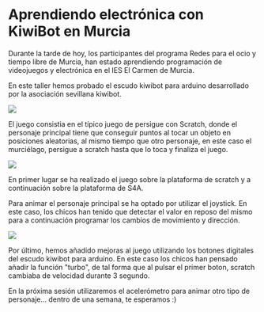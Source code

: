 # Aprendiendo electrónica con KiwiBot en Murcia

Durante la tarde de hoy, los participantes del programa Redes para el ocio y tiempo libre de Murcia, han estado aprendiendo programación de videojuegos y electrónica en el IES El Carmen de Murcia.

En este taller hemos probado el escudo kiwibot para arduino desarrollado por la asociación sevillana kiwibot.

![](1.png)

El juego consistia en el típico juego de persigue con Scratch, donde el personaje principal tiene que conseguir puntos al tocar un objeto en posiciones aleatorias, al mismo tiempo que otro personaje, en este caso el murciélago, persigue a scratch hasta que lo toca y finaliza el juego.

![](2.png)

En primer lugar se ha realizado el juego sobre la plataforma de scratch y a continuación sobre la plataforma de S4A.

Para animar el personaje principal se ha optado por utilizar el joystick. En este caso, los chicos han tenido que detectar el valor en reposo del mismo para a continuación programar los cambios de movimiento y dirección.

![](3.png)

Por último, hemos añadido mejoras al juego utilizando los botones digitales del escudo kiwibot para arduino. En este caso los chicos han pensado añadir la función "turbo", de tal forma que al pulsar el primer boton, scratch cambiaba de velocidad durante 3 segundo.

En la próxima sesión utilizaremos el acelerómetro para animar otro tipo de personaje... dentro de una semana, te esperamos :)
